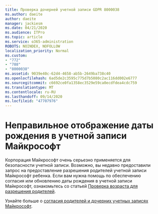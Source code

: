 ```yaml
---
title: Проверка дочерней учетной записи GDPR 8000038
ms.author: daeite
author: daeite
manager: jackiesm
ms.date: 04/21/2020
ms.audience: ITPro
ms.topic: article
ms.service: o365-administration
ROBOTS: NOINDEX, NOFOLLOW
localization_priority: Normal
ms.custom:
- "772"
- "788"
- "8000038"
ms.assetid: 9039e40c-62d4-4658-ab5b-2649ba738c40
ms.openlocfilehash: 6ad5de2c3595c775d7b5080c2ac116dd002e6777
ms.sourcegitcommit: c6692ce0fa1358ec3529e59ca0ecdfdea4cdc759
ms.translationtype: MT
ms.contentlocale: ru-RU
ms.lasthandoff: 09/14/2020
ms.locfileid: "47707976"
---
```

# <a name="date-of-birth-displayed-in-your-microsoft-account-is-incorrect"></a>Неправильное отображение даты рождения в учетной записи Майкрософт

Корпорация Майкрософт очень серьезно применяется для безопасности учетной записи. Возможно, вы недавно предоставили запрос на предоставление разрешения родителей учетной записи Майкрософт ребенка. Если вам нужна помощь по обеспечению согласия или обновлению даты рождения в учетной записи Майкрософт, ознакомьтесь со статьей [Проверка возраста для разрешения родителей](https://go.microsoft.com/fwlink/p/?linkid=874364).
  
Узнайте больше о [согласия родителей и дочерних учетных записях Майкрософт](https://go.microsoft.com/fwlink/p/?linkid=874365).
  